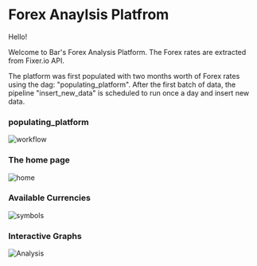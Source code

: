 # Forex Anaylsis Platfrom

Hello!

Welcome to Bar's Forex Analysis Platform. The Forex rates are extracted from Fixer.io API.

The platform was first populated with two months worth of Forex rates using the dag: "populating_platform". 
After the first batch of data, the pipeline "insert_new_data" is scheduled to run once a day and insert new data.


### populating_platform
![workflow](https://user-images.githubusercontent.com/65648983/209153010-170cfa40-1cc0-4908-9bd6-1f87e6e01eb1.png)




### The home page
![home](https://user-images.githubusercontent.com/65648983/209152417-dd3d6ad9-1cd4-4425-b26c-6f560913950b.png)


### Available Currencies
![symbols](https://user-images.githubusercontent.com/65648983/209988258-fbde2d07-9627-46b0-96ee-39c5dad45b91.png)


### Interactive Graphs
![Analysis](https://user-images.githubusercontent.com/65648983/209988511-d285aa2b-3fc1-42a0-9c10-ff7ae38da4f1.png)
